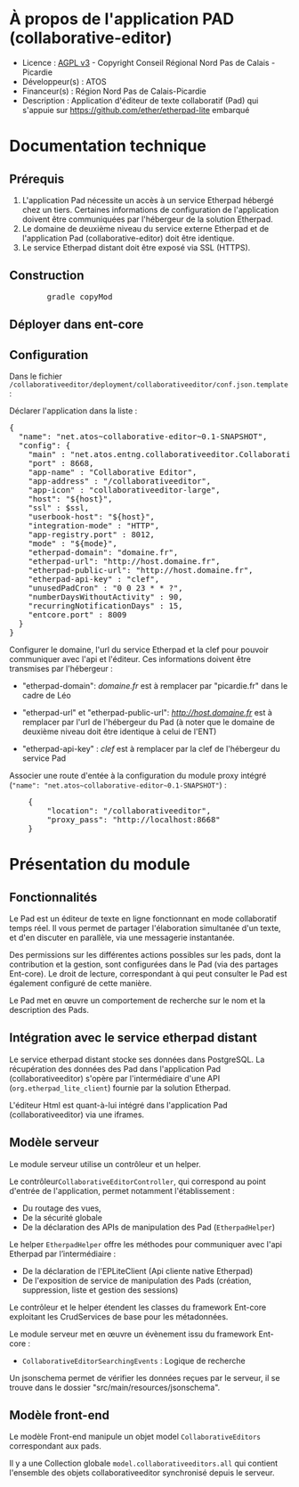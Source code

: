# À propos de l'application PAD (collaborative-editor)

* Licence : [AGPL v3](http://www.gnu.org/licenses/agpl.txt) - Copyright Conseil Régional Nord Pas de Calais - Picardie
* Développeur(s) : ATOS
* Financeur(s) : Région Nord Pas de Calais-Picardie
* Description : Application d'éditeur de texte collaboratif (Pad) qui s'appuie sur https://github.com/ether/etherpad-lite embarqué

# Documentation technique

## Prérequis

 1. L'application Pad nécessite un accès à un service Etherpad hébergé chez un tiers. Certaines informations de configuration de l'application doivent être communiquées par l'hébergeur de la solution Etherpad.
 2. Le domaine de deuxième niveau du service externe Etherpad et de l'application Pad (collaborative-editor) doit être identique.
 3. Le service Etherpad distant doit être exposé via SSL (HTTPS).

## Construction

<pre>
		gradle copyMod
</pre>

## Déployer dans ent-core


## Configuration

Dans le fichier `/collaborativeeditor/deployment/collaborativeeditor/conf.json.template` :


Déclarer l'application dans la liste :
<pre>
{
  "name": "net.atos~collaborative-editor~0.1-SNAPSHOT",
  "config": {
    "main" : "net.atos.entng.collaborativeeditor.CollaborativeEditor",
    "port" : 8668,
    "app-name" : "Collaborative Editor",
    "app-address" : "/collaborativeeditor",
    "app-icon" : "collaborativeeditor-large",
    "host": "${host}",
    "ssl" : $ssl,
    "userbook-host": "${host}",
    "integration-mode" : "HTTP",
    "app-registry.port" : 8012,
    "mode" : "${mode}",
    "etherpad-domain": "domaine.fr",
    "etherpad-url": "http://host.domaine.fr",
    "etherpad-public-url": "http://host.domaine.fr",
    "etherpad-api-key" : "clef",
    "unusedPadCron" : "0 0 23 * * ?",
    "numberDaysWithoutActivity" : 90,
    "recurringNotificationDays" : 15,
    "entcore.port" : 8009  
  }
}
</pre>
Configurer le domaine, l'url du service Etherpad et la clef pour pouvoir communiquer avec l'api et l'éditeur. Ces informations doivent être transmises par l'hébergeur :

 - "etherpad-domain": *domaine.fr* est à remplacer par "picardie.fr" dans le cadre de Léo
 
 - "etherpad-url" et "etherpad-public-url": *http://host.domaine.fr* est à remplacer par l'url de l'hébergeur du Pad (à noter que le  domaine de deuxième niveau doit être identique à celui de l'ENT)

 - "etherpad-api-key" : *clef* est à remplacer par la clef de l'hébergeur du service Pad

Associer une route d'entée à la configuration du module proxy intégré (`"name": "net.atos~collaborative-editor~0.1-SNAPSHOT"`) :
<pre>
	{
		"location": "/collaborativeeditor",
		"proxy_pass": "http://localhost:8668"
	}
</pre>



# Présentation du module

## Fonctionnalités

Le Pad est un éditeur de texte en ligne fonctionnant en mode collaboratif temps réel. 
Il vous permet de partager l'élaboration simultanée d'un texte, et d'en discuter en parallèle, via une messagerie instantanée.

Des permissions sur les différentes actions possibles sur les pads, dont la contribution et la gestion, sont configurées dans le Pad (via des partages Ent-core). 
Le droit de lecture, correspondant à qui peut consulter le Pad est également configuré de cette manière. 

Le Pad met en œuvre un comportement de recherche sur le nom et la description des Pads.

## Intégration avec le service etherpad distant

Le service etherpad distant stocke ses données dans PostgreSQL. La récupération des données des Pad dans l'application Pad (collaborativeeditor) s'opère par l'intermédiaire d'une API (`org.etherpad_lite_client`) fournie par la solution Etherpad.

L'éditeur Html est quant-à-lui intégré dans l'application Pad (collaborativeeditor) via une iframes.

## Modèle serveur

Le module serveur utilise un contrôleur et un helper.

Le contrôleur`CollaborativeEditorController`, qui correspond au point d'entrée de l'application, permet notamment l'établissement :
 * Du routage des vues, 
 * De la sécurité globale
 * De la déclaration des APIs de manipulation des Pad (`EtherpadHelper`)
 
 Le helper `EtherpadHelper` offre les méthodes pour communiquer avec l'api Etherpad par l’intermédiaire : 
 * De la déclaration de l'EPLiteClient (Api cliente native Etherpad)
 * De l'exposition de service de manipulation des Pads (création, suppression, liste et gestion des sessions)
 
Le contrôleur et le helper étendent les classes du framework Ent-core exploitant les CrudServices de base pour les métadonnées.

Le module serveur met en œuvre un évènement issu du framework Ent-core :

* `CollaborativeEditorSearchingEvents` : Logique de recherche

Un jsonschema permet de vérifier les données reçues par le serveur, il se trouve dans le dossier "src/main/resources/jsonschema".

## Modèle front-end

Le modèle Front-end manipule un objet model `CollaborativeEditors` correspondant aux pads.

Il y a une Collection globale `model.collaborativeeditors.all` qui contient l'ensemble des objets collaborativeeditor synchronisé depuis le serveur.

